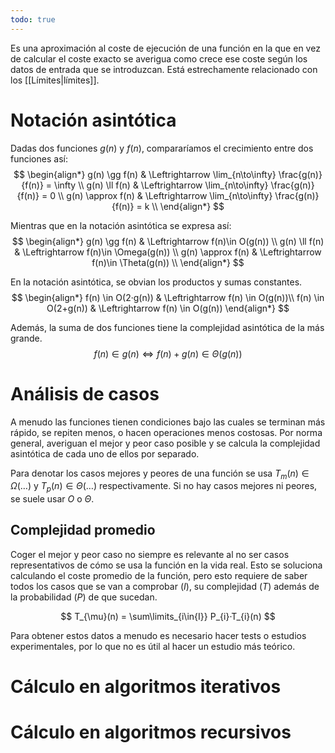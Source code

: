 ```yaml
---
todo: true
---
```


Es una aproximación al coste de ejecución de una función en la que en vez de calcular el coste exacto se averigua como crece ese coste según los datos de entrada que se introduzcan. Está estrechamente relacionado con los [[Límites|límites]].


# Notación asintótica 

Dadas dos funciones $g(n)$ y $f(n)$, compararíamos el crecimiento entre dos funciones así:
$$
\begin{align*}
g(n) \gg f(n) & \Leftrightarrow \lim_{n\to\infty} \frac{g(n)}{f(n)} = \infty \\
g(n) \ll f(n) & \Leftrightarrow \lim_{n\to\infty} \frac{g(n)}{f(n)} = 0 \\
g(n) \approx f(n) & \Leftrightarrow \lim_{n\to\infty} \frac{g(n)}{f(n)} = k \\
\end{align*}
$$

Mientras que en la notación asintótica se expresa así:
$$
\begin{align*}
g(n) \gg f(n) & \Leftrightarrow  f(n)\in O(g(n)) \\
g(n) \ll f(n) & \Leftrightarrow  f(n)\in \Omega(g(n)) \\
g(n) \approx f(n) & \Leftrightarrow  f(n)\in \Theta(g(n)) \\
\end{align*}
$$

En la notación asintótica, se obvian los productos y sumas constantes.
$$
\begin{align*}
f(n) \in O(2·g(n)) & \Leftrightarrow f(n) \in O(g(n))\\
f(n) \in O(2+g(n)) & \Leftrightarrow f(n) \in O(g(n))
\end{align*}
$$

Además, la suma de dos funciones tiene la complejidad asintótica de la más grande.
$$f(n) \in g(n) \Leftrightarrow f(n) + g(n) \in \Theta(g(n))$$

# Análisis de casos 

A menudo las funciones tienen condiciones bajo las cuales se terminan más rápido, se repiten menos, o hacen operaciones menos costosas. Por norma general, averiguan el mejor y peor caso posible y se calcula la complejidad asintótica de cada uno de ellos por separado.

Para denotar los casos mejores y peores de una función se usa $T_{m}(n) \in \Omega(\dots)$ y $T_{p}(n) \in \Theta(\dots)$ respectivamente. Si no hay casos mejores ni peores, se suele usar $O$ o $\Theta$. 

## Complejidad promedio 

Coger el mejor y peor caso no siempre es relevante al no ser casos representativos de cómo se usa la función en la vida real. Esto se soluciona calculando el coste promedio de la función, pero esto requiere de saber todos los casos que se van a comprobar ($I$), su complejidad ($T$) además de la probabilidad ($P$) de que sucedan.

$$
T_{\mu}(n) = \sum\limits_{i\in{I}} P_{i}·T_{i}(n)
$$

Para obtener estos datos a menudo es necesario hacer tests o estudios experimentales, por lo que no es útil al hacer un estudio más teórico.

# Cálculo en algoritmos iterativos


# Cálculo en algoritmos recursivos